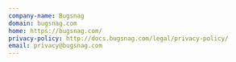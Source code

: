 ```yaml
---
company-name: Bugsnag
domain: bugsnag.com
home: https://bugsnag.com/
privacy-policy: http://docs.bugsnag.com/legal/privacy-policy/
email: privacy@bugsnag.com
---
```




